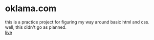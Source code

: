 # oklama.com
this is a practice project for figuring my way around basic html and css.  
well, this didn't go as planned.  
[live](https://kojokwakye.github.io/oklama.com/)
